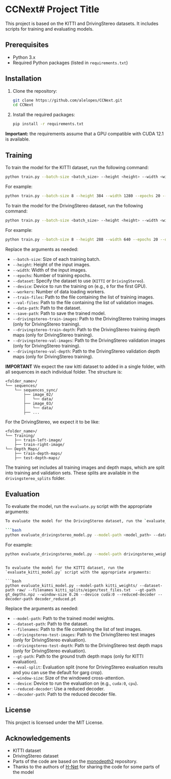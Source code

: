 # CCNext# Project Title

This project is based on the KITTI and DrivingStereo datasets. It includes scripts for training and evaluating models.

## Prerequisites

- Python 3.x
- Required Python packages (listed in `requirements.txt`)

## Installation

1. Clone the repository:
    ```bash
    git clone https://github.com/alelopes/CCNext.git
    cd CCNext
    ```

2. Install the required packages:
    ```bash
    pip install -r requirements.txt
    ```

**Important:** the requirements assume that a GPU compatible with CUDA 12.1 is available.

## Training

To train the model for the KITTI dataset, run the following command:

```bash
python train.py --batch-size <batch_size> --height <height> --width <width> --epochs <epochs> --dataset KITTI --device <device> --workers <workers> --train-files <train_files> --val-files <val_files> --data-path <data_path> --save-path <save_path>
```

For example:

```bash
python train.py --batch-size 8 --height 384 --width 1280 --epochs 20 --dataset KITTI --device 0 --workers 10 --train-files splits/eigen_full/train_files.txt --val-files splits/eigen_full/val_files.txt --data-path raw/ --save-path out_kitti/
```

To train the model for the DrivingStereo dataset, run the following command:

```bash
python train.py --batch-size <batch_size> --height <height> --width <width> --epochs <epochs> --dataset DrivingStereo --device <device> --workers <workers> --train-files <train_files> --val-files <val_files> --data-path <data_path> --drivingstereo-train-images <train_images> --drivingstereo-train-depth <train_depth> --drivingstereo-val-images <val_images> --drivingstereo-val-depth <val_depth> --save-path <save_path>
```

For example:

```bash
python train.py --batch-size 8 --height 288 --width 640 --epochs 20 --dataset DrivingStereo --device 0 --workers 10 --train-files drivingstereo_splits/stereodrive_train.txt --val-files drivingstereo_splits/stereodrive_val.txt --data-path drivingstereo/ --drivingstereo-train-images StereoDrivingTraining/ --drivingstereo-train-depth depth_maps/train-depth-map --drivingstereo-val-images StereoDrivingTraining/ --drivingstereo-val-depth depth_maps/train-depth-map --save-path out_drivingstereo/
```

Replace the arguments as needed:
- `--batch-size`: Size of each training batch.
- `--height`: Height of the input images.
- `--width`: Width of the input images.
- `--epochs`: Number of training epochs.
- `--dataset`: Specify the dataset to use (`KITTI` or `DrivingStereo`).
- `--device`: Device to run the training on (e.g., `0` for the first GPU).
- `--workers`: Number of data loading workers.
- `--train-files`: Path to the file containing the list of training images.
- `--val-files`: Path to the file containing the list of validation images.
- `--data-path`: Path to the dataset.
- `--save-path`: Path to save the trained model.
- `--drivingstereo-train-images`: Path to the DrivingStereo training images (only for DrivingStereo training).
- `--drivingstereo-train-depth`: Path to the DrivingStereo training depth maps (only for DrivingStereo training).
- `--drivingstereo-val-images`: Path to the DrivingStereo validation images (only for DrivingStereo training).
- `--drivingstereo-val-depth`: Path to the DrivingStereo validation depth maps (only for DrivingStereo training).

**IMPORTANT** We expect the raw kitti dataset to added in a single folder, with all sequences in each individual folder. The structure is:

```
<folder_name>/
└── sequences/
    └── sequences_sync/
        ├── image_02/
        │   └── data/
        ├── image_03/
        │   └── data/
        ├── ...
```

For the DrivingStereo, we expect it to be like:

```
<folder_name>/
└── Training/
    ├── train-left-image/
    ├── train-right-image/
└── Depth_Maps/
    ├── train-depth-maps/
    ├── test-depth-maps/
```

The training set includes all training images and depth maps, which are split into training and validation sets. These splits are available in the `drivingstereo_splits` folder.


## Evaluation

To evaluate the model, run the `evaluate.py` script with the appropriate arguments:

```bash
To evaluate the model for the DrivingStereo dataset, run the `evaluate_drivingstereo_model.py` script with the appropriate arguments:

```bash
python evaluate_drivingstereo_model.py --model-path <model_path> --dataset-path <dataset_path> --filenames <test_files> --drivingstereo-test-images <test_images> --drivingstereo-test-depth <test_depth> --eval-split none --window-size 0.26 --device <device> --reduced-decoder --decoder-path <decoder_path>
```

For example:

```bash
python evaluate_drivingstereo_model.py --model-path drivingstereo_weights/ --dataset-path drivingstereo/ --filenames drivingstereo_splits/stereodrive_test.txt --drivingstereo-test-images StereoDrivingTesting/ --drivingstereo-test-depth depth_maps/test-depth-map --eval-split none --window-size 0.26 --device cuda:0 --reduced-decoder --decoder-path decoder_reduced.pt
```
```

To evaluate the model for the KITTI dataset, run the `evaluate_kitti_model.py` script with the appropriate arguments:

```bash
python evaluate_kitti_model.py --model-path kitti_weights/ --dataset-path raw/ --filenames kitti_splits/eigen/test_files.txt  --gt-path gt_depths.npz --window-size 0.26 --device cuda:0 --reduced-decoder --decoder-path decoder_reduced.pt
```

Replace the arguments as needed:
- `--model-path`: Path to the trained model weights.
- `--dataset-path`: Path to the dataset.
- `--filenames`: Path to the file containing the list of test images.
- `--drivingstereo-test-images`: Path to the DrivingStereo test images (only for DrivingStereo evaluation).
- `--drivingstereo-test-depth`: Path to the DrivingStereo test depth maps (only for DrivingStereo evaluation).
- `--gt-path`: Path to the ground truth depth maps (only for KITTI evaluation).
- `--eval-split`: Evaluation split (none for DrivingStereo evaluation results and you can use the default for garg crop).
- `--window-size`: Size of the windowed cross-attention.
- `--device`: Device to run the evaluation on (e.g., `cuda:0`, `cpu`).
- `--reduced-decoder`: Use a reduced decoder.
- `--decoder-path`: Path to the reduced decoder file.

## License

This project is licensed under the MIT License.

## Acknowledgements

- KITTI dataset
- DrivingStereo dataset
- Parts of the code are based on the [monodepth2](https://github.com/nianticlabs/monodepth2) repository.
- Thanks to the authors of [H-Net]() for sharing the code for some parts of the model
